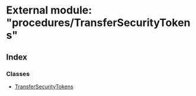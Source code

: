 # External module: "procedures/TransferSecurityTokens"

## Index

### Classes

* [TransferSecurityTokens](../classes/_procedures_transfersecuritytokens_.transfersecuritytokens.md)
